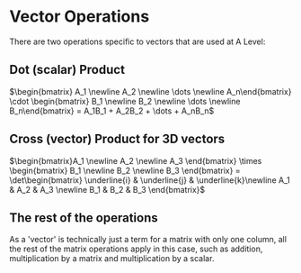 # Vector Operations
There are two operations specific to vectors that are used at A Level:

## Dot (scalar) Product
$\begin{bmatrix} A_1 \newline A_2 \newline \dots \newline A_n\end{bmatrix} \cdot \begin{bmatrix} B_1 \newline B_2 \newline \dots \newline B_n\end{bmatrix} = A_1B_1 + A_2B_2 + \dots + A_nB_n$ 


## Cross (vector) Product for 3D vectors
$\begin{bmatrix}A_1 \newline A_2 \newline A_3 \end{bmatrix} \times \begin{bmatrix} B_1 \newline B_2 \newline B_3 \end{bmatrix} = \det\begin{bmatrix} \underline{i} & \underline{j} & \underline{k}\newline A_1 & A_2 & A_3 \newline B_1 & B_2 & B_3 \end{bmatrix}$

## The rest of the operations
As a 'vector' is technically just a term for a matrix with only one column, all the rest of the matrix operations apply in this case, such as addition, multiplication by a matrix and multiplication by a scalar.